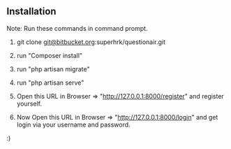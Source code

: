 ## Installation

Note: Run these commands in command prompt.

1. git clone git@bitbucket.org:superhrk/questionair.git

2. run "Composer install"

3. run "php artisan migrate"

4. run "php artisan serve"

5. Open this URL in Browser => "http://127.0.0.1:8000/register" and register yourself.

6. Now Open this URL in Browser => "http://127.0.0.1:8000/login" and get login via your username and password.

:)